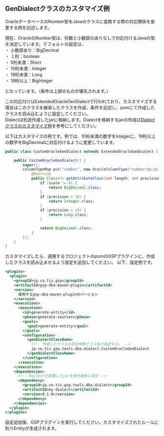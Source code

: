 ## GenDialectクラスのカスタマイズ例

OracleデータベースのNumber型をJavaのクラスに変換する際の対応関係を変更する例を記述します。

現在、OracleのNumber型は、桁数と小数部のありなしで対応付けるJavaの型を決定しています。デフォルトの設定は、  
・ 小数部あり：BigDecimal  
・ １桁：boolean  
・ 5桁未満：Short  
・ 10桁未満：Integer  
・ 19桁未満：Long  
・ 19桁以上：BigInteger  

となっています。（条件は上部のものが優先されます。）

この対応付けはExtendedOracleGenDialectで行われており、カスタマイズする場合はこのクラスを継承したクラスを作成、条件を記述し、pomにて作成したクラスを読み込むように設定してください。  
Dialectは別途作成したjarに格納します。Dialectを格納するjarの作成は[Dialectクラスのカスタマイズ例](./custom-Dialect.md)を参考にしてください。

以下はカスタマイズの例です。例では、10桁未満の数字をIntegerに、19桁以上の数字をBigDecimalに対応付けるように変更しています。

```java
public class CustomOracleGenDialect extends ExtendedOracleGenDialect {

    public CustomOracleGenDialect() {
        super();
        columnTypeMap.put("number", new OracleColumnType("number($p,$s)", BigDecimal.class) {
            @Override
            public Class<?> getAttributeClass(int length, int precision, int scale) {
                if (scale != 0) {
                    return BigDecimal.class;
                }
                if (precision < 10) {
                    return Integer.class;
                }
                if (precision < 19) {
                    return Long.class;
                }

                return BigDecimal.class;
            }
        });
    }
}
```

カスタマイズしたら、適用するプロジェクトのpomのGSPプラグインに、作成したクラスを読み込ませるよう設定を追加してください。
以下、設定例です。

```xml
<plugins>
  <plugin>
    <groupId>jp.co.tis.gsp</groupId>
    <artifactId>gsp-dba-maven-plugin</artifactId>
    <version>
      使用するgsp-dba-maven-pluginのバージョン
    </version>
    <executions>
      <execution>
        <id>generate-entity</id>
        <phase>generate-sources</phase>
        <goals>
          <goal>generate-entity</goal>
        </goals>
        <configuration>
          <genDialectClassName>
            <!-- 作成したクラスの完全修飾クラス名で指定する。 -->
            jp.co.tis.gsp.tools.dba.dialect.CustomOracleGenDialect
          </genDialectClassName>
        </configuration>
      </execution>
    </executions>
    <dependencies>
      <!-- Dialectを配置したjarを依存関係に追加 -->
      <dependency>
        <groupId>jp.co.tis.gsp.tools.dba.dialect</groupId>
        <artifactId>my-dialect</artifactId>
        <version>0.1.0</version>
      </dependency>
    </dependencies>
  </plugin>
</plugins>
```

設定追加後、GSPプラグインを実行してください。カスタマイズされたルールに則りEntityが生成されます。
